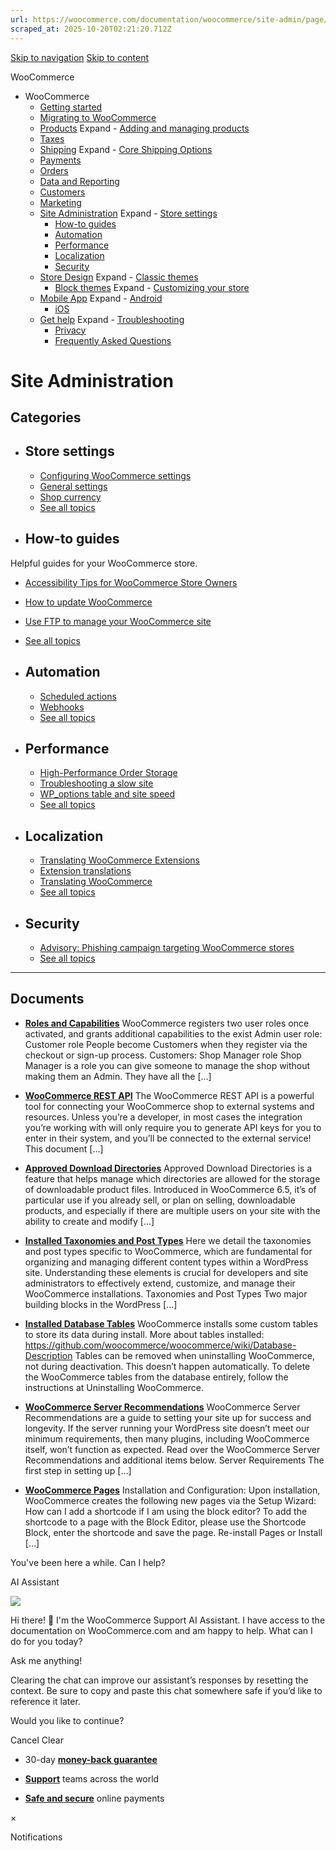 ```yaml
---
url: https://woocommerce.com/documentation/woocommerce/site-admin/page/2
scraped_at: 2025-10-20T02:21:20.712Z
---
```


[Skip to navigation](https://woocommerce.com/documentation/woocommerce/site-admin/page/2/#main-navigation) [Skip to content](https://woocommerce.com/documentation/woocommerce/site-admin/page/2/#page)

WooCommerce

- WooCommerce
  - [Getting started](https://woocommerce.com/documentation/woocommerce/getting-started/ "Everything you’ll need to get your online store up and running. From installation to managing orders — our guides can help with configuring WooCommerce to work for your business.")
  - [Migrating to WooCommerce](https://woocommerce.com/documentation/woocommerce/migrating-to-woocommerce/ "Ready to switch platforms? Our migration guides help you confidently move your store to WooCommerce. Whether you're just exploring or already planning the transition, you'll find step-by-step resources to get set up, transfer your data, and unlock the flexibility and control that come with owning your store.")
  - [Products](https://woocommerce.com/documentation/woocommerce/core-products/ "Products") Expand    - [Adding and managing products](https://woocommerce.com/document/managing-products/ "Adding and managing products")
  - [Taxes](https://woocommerce.com/documentation/woocommerce/taxes/ "Taxes")
  - [Shipping](https://woocommerce.com/documentation/woocommerce/shipping/ "Shipping") Expand    - [Core Shipping Options](https://woocommerce.com/documentation/woocommerce/shipping/core-shipping-options/ "Core Shipping Options")
  - [Payments](https://woocommerce.com/documentation/woocommerce/payments/ "Payments")
  - [Orders](https://woocommerce.com/documentation/woocommerce/orders/ "Orders")
  - [Data and Reporting](https://woocommerce.com/documentation/woocommerce/data-reporting/ "Data and Reporting")
  - [Customers](https://woocommerce.com/documentation/woocommerce/customers/ "Customers")
  - [Marketing](https://woocommerce.com/documentation/woocommerce/marketing/ "Marketing")
  - [Site Administration](https://woocommerce.com/documentation/woocommerce/site-admin/ "Site Administration") Expand    - [Store settings](https://woocommerce.com/documentation/woocommerce/site-admin/store-settings/ "Store settings")
    - [How-to guides](https://woocommerce.com/documentation/woocommerce/site-admin/how-to/ "Helpful guides for your WooCommerce store.")
    - [Automation](https://woocommerce.com/documentation/woocommerce/site-admin/automation/ "Automation")
    - [Performance](https://woocommerce.com/documentation/woocommerce/site-admin/performance/ "Performance")
    - [Localization](https://woocommerce.com/documentation/woocommerce/site-admin/localization/ "Localization")
    - [Security](https://woocommerce.com/documentation/woocommerce/site-admin/security/ "Security")
  - [Store Design](https://woocommerce.com/documentation/woocommerce/store-design/ "Store Design") Expand    - [Classic themes](https://woocommerce.com/documentation/woocommerce/store-design/classic-themes/ "Classic themes")
    - [Block themes](https://woocommerce.com/documentation/woocommerce/store-design/block-themes-store-editing/ "Store Editing is a new paradigm for managing your store's design. Use this content to learn how the editor (and this system) works.") Expand      - [Customizing your store](https://woocommerce.com/documentation/woocommerce/store-design/block-themes-store-editing/customize-your-store/ "Check these guides for explanations on how to customize the different sections of your WooCommerce store. Note that many of these details only apply when your site is using a block theme.")
  - [Mobile App](https://woocommerce.com/documentation/woocommerce/mobile/ "Mobile App") Expand    - [Android](https://woocommerce.com/documentation/woocommerce/mobile/mobile-android/ "Android")
    - [iOS](https://woocommerce.com/documentation/woocommerce/mobile/mobile-ios/ "iOS")
  - [Get help](https://woocommerce.com/documentation/woocommerce/get-help/ "Get help with WooCommerce and WordPress by checking out our collection of guides, FAQs, and documentation.  Start here: our troubleshooting guide addresses some of the most common issues. You can also get help from your fellow merchants in the WooCommerce support forums.") Expand    - [Troubleshooting](https://woocommerce.com/documentation/woocommerce/get-help/troubleshooting-get-help/ "Not sure where to start? Check out our Troubleshooting Guide to read about common issues and their solutions.")
    - [Privacy](https://woocommerce.com/documentation/woocommerce/get-help/privacy/ "Information about what customer data may be collected and shared when a store uses extensions sold on WooCommerce.com. For information about your privacy when making purchases on WooCommerce.com, visit automattic.com/privacy.")
    - [Frequently Asked Questions](https://woocommerce.com/documentation/woocommerce/get-help/frequently-asked-questions/ "Frequently Asked Questions")

# Site Administration

## Categories

- ## Store settings



  - [Configuring WooCommerce settings](https://woocommerce.com/document/configuring-woocommerce-settings/)
  - [General settings](https://woocommerce.com/document/configuring-woocommerce-settings/general/)
  - [Shop currency](https://woocommerce.com/document/shop-currency/)
  - [See all topics](https://woocommerce.com/documentation/woocommerce/site-admin/store-settings/)
- ## How-to guides


Helpful guides for your WooCommerce store.
  - [Accessibility Tips for WooCommerce Store Owners](https://woocommerce.com/document/accessibility-tips-for-store-owners/)
  - [How to update WooCommerce](https://woocommerce.com/document/how-to-update-woocommerce/)
  - [Use FTP to manage your WooCommerce site](https://woocommerce.com/document/use-ftp-to-manage-your-woocommerce-site/)
  - [See all topics](https://woocommerce.com/documentation/woocommerce/site-admin/how-to/)
- ## Automation



  - [Scheduled actions](https://woocommerce.com/document/understanding-the-woocommerce-system-status-report/scheduled-actions/)
  - [Webhooks](https://woocommerce.com/document/webhooks/)
  - [See all topics](https://woocommerce.com/documentation/woocommerce/site-admin/automation/)
- ## Performance



  - [High-Performance Order Storage](https://woocommerce.com/document/high-performance-order-storage/)
  - [Troubleshooting a slow site](https://woocommerce.com/document/troubleshooting-a-slow-site/)
  - [WP\_options table and site speed](https://woocommerce.com/document/wp_options-table-and-site-speed/)
  - [See all topics](https://woocommerce.com/documentation/woocommerce/site-admin/performance/)
- ## Localization



  - [Translating WooCommerce Extensions](https://woocommerce.com/document/translate-woocommerce-extensions/)
  - [Extension translations](https://woocommerce.com/document/extension-translations/)
  - [Translating WooCommerce](https://woocommerce.com/document/woocommerce-localization/)
  - [See all topics](https://woocommerce.com/documentation/woocommerce/site-admin/localization/)
- ## Security



  - [Advisory: Phishing campaign targeting WooCommerce stores](https://woocommerce.com/document/advisory-phishing-campaign-targeting-woocommerce-stores/)
  - [See all topics](https://woocommerce.com/documentation/woocommerce/site-admin/security/)

* * *

## Documents

- [**Roles and Capabilities**](https://woocommerce.com/document/roles-capabilities/)
WooCommerce registers two user roles once activated, and grants additional capabilities to the exist Admin user role: Customer role People become Customers when they register via the checkout or sign-up process. Customers: Shop Manager role Shop Manager is a role you can give someone to manage the shop without making them an Admin. They have all the \[…\]

- [**WooCommerce REST API**](https://woocommerce.com/document/woocommerce-rest-api/)
The WooCommerce REST API is a powerful tool for connecting your WooCommerce shop to external systems and resources. Unless you’re a developer, in most cases the integration you’re working with will only require you to generate API keys for you to enter in their system, and you’ll be connected to the external service! This document \[…\]

- [**Approved Download Directories**](https://woocommerce.com/document/approved-download-directories/)
Approved Download Directories is a feature that helps manage which directories are allowed for the storage of downloadable product files. Introduced in WooCommerce 6.5, it’s of particular use if you already sell, or plan on selling, downloadable products, and especially if there are multiple users on your site with the ability to create and modify \[…\]

- [**Installed Taxonomies and Post Types**](https://woocommerce.com/document/installed-taxonomies-post-types/)
Here we detail the taxonomies and post types specific to WooCommerce, which are fundamental for organizing and managing different content types within a WordPress site. Understanding these elements is crucial for developers and site administrators to effectively extend, customize, and manage their WooCommerce installations. Taxonomies and Post Types Two major building blocks in the WordPress \[…\]

- [**Installed Database Tables**](https://woocommerce.com/document/installed-database-tables/)
WooCommerce installs some custom tables to store its data during install. More about tables installed: https://github.com/woocommerce/woocommerce/wiki/Database-Description Tables can be removed when uninstalling WooCommerce, not during deactivation. This doesn’t happen automatically. To delete the WooCommerce tables from the database entirely, follow the instructions at Uninstalling WooCommerce.

- [**WooCommerce Server Recommendations**](https://woocommerce.com/document/server-requirements/)
WooCommerce Server Recommendations are a guide to setting your site up for success and longevity. If the server running your WordPress site doesn’t meet our minimum requirements, then many plugins, including WooCommerce itself, won’t function as expected. Read over the WooCommerce Server Recommendations and additional items below. Server Requirements The first step in setting up \[…\]

- [**WooCommerce Pages**](https://woocommerce.com/document/woocommerce-pages/)
Installation and Configuration: Upon installation, WooCommerce creates the following new pages via the Setup Wizard: How can I add a shortcode if I am using the block editor? To add the shortcode to a page with the Block Editor, please use the Shortcode Block, enter the shortcode and save the page. Re-install Pages or Install \[…\]


You've been here a while. Can I help?

AI Assistant

![](https://woocommerce.com/wp-content/themes/woo/images/svg/support-chat-bot-avatar.svg)

Hi there! 👋 I'm the WooCommerce Support AI Assistant. I have access to the documentation on WooCommerce.com and am happy to help. What can I do for you today?

Ask me anything!

Clearing the chat can improve our assistant’s responses by resetting the context. Be sure to copy and paste this chat somewhere safe if you’d like to reference it later.

Would you like to continue?

Cancel
Clear

- 30-day **[money-back guarantee](https://woocommerce.com/refund-policy/)**

- **[Support](https://woocommerce.com/docs/)**
teams across the world

- **[Safe and secure](https://woocommerce.com/products/woopayments/)**
online payments

×

Notifications